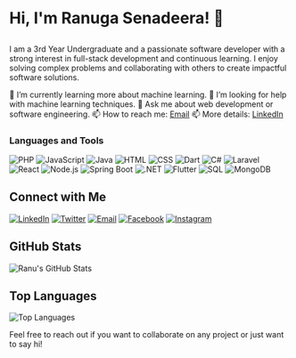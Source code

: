 
<p align="center">
  <h1>Hi, I'm Ranuga Senadeera! 👋</h1>
</p>
                                            
##

I am a 3rd Year Undergraduate and a passionate software developer with a strong interest in full-stack development and continuous learning. I enjoy solving complex problems and collaborating with others to create impactful software solutions.

🌱 I’m currently learning more about machine learning.
🤔 I’m looking for help with machine learning techniques.
💬 Ask me about web development or software engineering.
📫 How to reach me: [Email](mailto:senadeerakrg@gmail.com)
📫 More details: [LinkedIn](https://linkedin.com/in/ranugasenadeera)



### Languages and Tools

![PHP](https://img.shields.io/badge/-PHP-777BB4?style=flat&logo=php&logoColor=white)
![JavaScript](https://img.shields.io/badge/-JavaScript-F7DF1E?style=flat&logo=javascript&logoColor=black)
![Java](https://img.shields.io/badge/-Java-007396?style=flat&logo=java&logoColor=white)
![HTML](https://img.shields.io/badge/-HTML-E34F26?style=flat&logo=html5&logoColor=white)
![CSS](https://img.shields.io/badge/-CSS-1572B6?style=flat&logo=css3&logoColor=white)
![Dart](https://img.shields.io/badge/-Dart-0175C2?style=flat&logo=dart&logoColor=white)
![C#](https://img.shields.io/badge/-C%23-239120?style=flat&logo=c-sharp&logoColor=white)
![Laravel](https://img.shields.io/badge/-Laravel-FF2D20?style=flat&logo=laravel&logoColor=white)
![React](https://img.shields.io/badge/-React-61DAFB?style=flat&logo=react&logoColor=black)
![Node.js](https://img.shields.io/badge/-Node.js-339933?style=flat&logo=node.js&logoColor=white)
![Spring Boot](https://img.shields.io/badge/-Spring%20Boot-6DB33F?style=flat&logo=spring-boot&logoColor=white)
![.NET](https://img.shields.io/badge/-.NET-512BD4?style=flat&logo=dotnet&logoColor=white)
![Flutter](https://img.shields.io/badge/-Flutter-02569B?style=flat&logo=flutter&logoColor=white)
![SQL](https://img.shields.io/badge/-SQL-4479A1?style=flat&logo=sql&logoColor=white)
![MongoDB](https://img.shields.io/badge/-MongoDB-47A248?style=flat&logo=mongodb&logoColor=white)


## Connect with Me

[![LinkedIn](https://img.shields.io/badge/-LinkedIn-0077B5?style=flat&logo=linkedin&logoColor=white)](https://linkedin.com/in/ranugasenadeera)
[![Twitter](https://img.shields.io/badge/-Twitter-1DA1F2?style=flat&logo=twitter&logoColor=white)](https://twitter.com/your-twitter-handle)
[![Email](https://img.shields.io/badge/-Email-D14836?style=flat&logo=gmail&logoColor=white)](mailto:your-email@example.com)
[![Facebook](https://img.shields.io/badge/-Facebook-1877F2?style=flat&logo=facebook&logoColor=white)](https://facebook.com/profile.php?id=61558634829047)
[![Instagram](https://img.shields.io/badge/-Instagram-E4405F?style=flat&logo=instagram&logoColor=white)](https://instagram.com/ranuga_geeneth)


## GitHub Stats

![Ranu's GitHub Stats](https://github-readme-stats.vercel.app/api?username=ranugasenadeera&show_icons=true&theme=radical)


## Top Languages

![Top Languages](https://github-readme-stats.vercel.app/api/top-langs/?username=ranugasenadeera&layout=compact&theme=radical)


Feel free to reach out if you want to collaborate on any project or just want to say hi!
